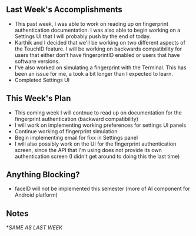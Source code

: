 ## Last Week's Accomplishments

- This past week, I was able to work on reading up on fingerprint authentication documentation. I was also able to begin working on a Settings UI that I will probably push by the end of today.
- Karthik and I decided that we'll be working on two different aspects of the TouchID feature. I will be working on backwards compatibility for users that either don't have fingerprintID enabled or users that have software versions.
- I've also worked on simulating a fingerprint with the Terminal. This has been an issue for me, a took a bit longer than I expected to learn.
- Completed Settings UI

## This Week's Plan

- This coming week I will contnue to read up on documentation for the fingerprint authentication (backward compatibility)
- I will work on implementing working preferences for settings UI panels
- Continue working of fingerprint simulation
- Begin implementing email for fixx in Settings panel
- I will also possibly work on the UI for the fingerprint authentication screen, since the API that I'm using does not provide its own authentication screen (I didn't get around to doing this the last time)

## Anything Blocking?

- faceID will not be implemented this semester (more of AI component  for Android platform)

## Notes


**SAME AS LAST WEEK*
